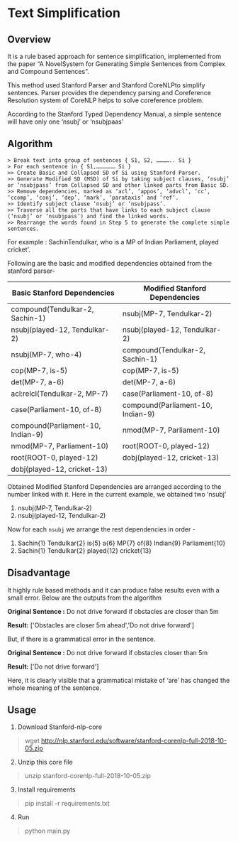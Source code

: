 # Text Simplification


## Overview
It is a rule based approach for sentence simplification, implemented from the paper “A NovelSystem for Generating Simple Sentences from Complex and Compound Sentences”.

This method used Stanford Parser and Stanford CoreNLPto simplify sentences. Parser provides the dependency parsing and Coreference Resolution system of CoreNLP helps to solve coreference problem.

According to the Stanford Typed Dependency Manual, a simple sentence will have only one ‘nsubj’ or ‘nsubjpaas’

## Algorithm
```
> Break text into group of sentences { S1, S2, ………….. Si }
> For each sentence in { S1,……………… Si }
>> Create Basic and Collapsed SD of Si using Stanford Parser.
>> Generate Modified SD (MSD) of Si by taking subject clauses, ‘nsubj’ or ‘nsubjpass’ from Collapsed SD and other linked parts from Basic SD.
>> Remove dependencies, marked as ‘acl’, ‘appos’, ‘advcl’, ‘cc’, ‘ccomp’, ‘conj’, ‘dep’, ‘mark’, ‘parataxis’ and ‘ref’.
>> Identify subject clause ‘nsubj’ or ‘nsubjpass’.
>> Traverse all the parts that have links to each subject clause (‘nsubj’ or ‘nsubjpass’) and find the linked words.
>> Rearrange the words found in Step 5 to generate the complete simple sentences.
```

For example :
SachinTendulkar, who is a MP of Indian Parliament, played cricket’.

Following are the basic and modified dependencies obtained from the stanford parser-

Basic Stanford Dependencies | Modified Stanford Dependencies
----------------------------|------------------------------
compound(Tendulkar-2, Sachin-1)|nsubj(MP-7, Tendulkar-2)
nsubj(played-12, Tendulkar-2)|nsubj(played-12, Tendulkar-2)
nsubj(MP-7, who-4)|compound(Tendulkar-2, Sachin-1)
cop(MP-7, is-5)|cop(MP-7, is-5)
det(MP-7, a-6)|det(MP-7, a-6)
acl:relcl(Tendulkar-2, MP-7)|case(Parliament-10, of-8)
case(Parliament-10, of-8)|compound(Parliament-10, Indian-9)
compound(Parliament-10, Indian-9)|nmod(MP-7, Parliament-10)
nmod(MP-7, Parliament-10)|root(ROOT-0, played-12)
root(ROOT-0, played-12)|dobj(played-12, cricket-13)
dobj(played-12, cricket-13)|


Obtained Modified Stanford Dependencies are arranged according to the number linked with it.
Here in the current example, we obtained two ‘nsubj’
1. nsubj(MP-7, Tendulkar-2)
2. nsubj(played-12, Tendulkar-2)

Now for each ``nsubj`` we arrange the rest dependencies in order -
1. Sachin{1} Tendulkar{2} is{5} a{6} MP{7} of{8} Indian{9} Parliament{10}
2. Sachin{1} Tendulkar{2} played{12} cricket{13}

## Disadvantage
It highly rule based methods and it can produce false results even with a small error. Below are the outputs from the algorithm

**Original Sentence :**
Do not drive forward if obstacles are closer than 5m

**Result:**
['Obstacles are closer 5m ahead','Do not drive forward']

But, if there is a grammatical error in the sentence.

**Original Sentence :**
Do not drive forward if obstacles closer than 5m

**Result:**
['Do not drive forward']

Here, it is clearly visible that a grammatical mistake of ‘are’ has changed the whole meaning of the sentence.


## Usage

1. Download Stanford-nlp-core
> wget http://nlp.stanford.edu/software/stanford-corenlp-full-2018-10-05.zip

2. Unzip this core file 
> unzip stanford-corenlp-full-2018-10-05.zip

3. Install requirements 
> pip install -r requirements.txt

4. Run 
> python main.py




